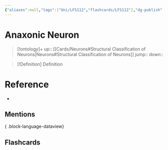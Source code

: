 ```yaml
---
{"aliases":null,"tags":["Uni/LFS112","flashcards/LFS112"],"dg-publish":true,"permalink":"/cards/anaxonic-neuron/","dgPassFrontmatter":true}
---
```


# Anaxonic Neuron

> [!ontology]+
> up:: [[Cards/Neurons#Structural Classification of Neurons\|Neurons#Structural Classification of Neurons]]
> jump:: 
> down:: 

> [!Definition] Definition
> 

<style> .container {font-family: sans-serif; text-align: center;} .button-wrapper button {z-index: 1;height: 40px; width: 100px; margin: 10px;padding: 5px;} .excalidraw .App-menu_top .buttonList { display: flex;} .excalidraw-wrapper { height: 800px; margin: 50px; position: relative;} :root[dir="ltr"] .excalidraw .layer-ui__wrapper .zen-mode-transition.App-menu_bottom--transition-left {transform: none;} </style><script src="https://cdn.jsdelivr.net/npm/react@17/umd/react.production.min.js"></script><script src="https://cdn.jsdelivr.net/npm/react-dom@17/umd/react-dom.production.min.js"></script><script type="text/javascript" src="https://cdn.jsdelivr.net/npm/@excalidraw/excalidraw@0/dist/excalidraw.production.min.js"></script><div id="Anaxonic_Neuron_Diagramexcalidraw.md1"></div><script>(function(){const InitialData={"type":"excalidraw","version":2,"source":"https://github.com/zsviczian/obsidian-excalidraw-plugin/releases/tag/1.9.20","elements":[{"id":"PoDxjvQzIFLnmjNNyfP8t","type":"image","x":-276.2161560058594,"y":-214.7793846130371,"width":597,"height":418,"angle":0,"strokeColor":"transparent","backgroundColor":"transparent","fillStyle":"hachure","strokeWidth":1,"strokeStyle":"solid","roughness":1,"opacity":100,"groupIds":[],"frameId":null,"roundness":null,"seed":1918813654,"version":36,"versionNonce":847894218,"isDeleted":false,"boundElements":null,"updated":1696640532507,"link":null,"locked":false,"status":"pending","fileId":"143446781c92cc3a57cc9017b2445a29982bfed4","scale":[1,1]},{"id":"GkfTNv3r","type":"rectangle","x":-35.050689697265625,"y":-298.9417381286621,"width":144.97988891601562,"height":37,"angle":0,"strokeColor":"#1e1e1e","backgroundColor":"transparent","fillStyle":"hachure","strokeWidth":1,"strokeStyle":"solid","roughness":1,"opacity":100,"roundness":{"type":1},"seed":50995,"version":66,"versionNonce":297145174,"updated":1696640548612,"isDeleted":false,"groupIds":[],"boundElements":[{"type":"text","id":"4PiIiSNR"},{"id":"kGi6gkYOWgGvW4tAZHqcX","type":"arrow"}],"link":null,"locked":false},{"text":"Dendrites","fontSize":20,"fontFamily":1,"textAlign":"center","verticalAlign":"middle","baseline":16,"id":"4PiIiSNR","type":"text","x":-9.230697631835938,"y":-292.9417381286621,"width":93.33990478515625,"height":25,"angle":0,"strokeColor":"#1e1e1e","backgroundColor":"transparent","fillStyle":"hachure","strokeWidth":1,"strokeStyle":"solid","roughness":1,"opacity":100,"roundness":{"type":1},"seed":34138,"version":67,"versionNonce":777993430,"updated":1696640545512,"isDeleted":false,"groupIds":[],"boundElements":[],"link":"[[Cards/Dendrites\|Dendrites]]","locked":false,"containerId":"GkfTNv3r","originalText":"Dendrites","rawText":"[[Cards/Dendrites\|Dendrites]]","lineHeight":1.25},{"id":"kGi6gkYOWgGvW4tAZHqcX","type":"arrow","x":15.374786376953125,"y":-261.33642196655273,"width":11.45941162109375,"height":57.6734619140625,"angle":0,"strokeColor":"#1e1e1e","backgroundColor":"transparent","fillStyle":"hachure","strokeWidth":1,"strokeStyle":"solid","roughness":1,"opacity":100,"groupIds":[],"frameId":null,"roundness":{"type":2},"seed":736567882,"version":17,"versionNonce":698041878,"isDeleted":false,"boundElements":null,"updated":1696640548612,"link":null,"locked":false,"points":[[0,0],[-11.45941162109375,57.6734619140625]],"lastCommittedPoint":null,"startBinding":{"elementId":"GkfTNv3r","focus":0.2398496965238542,"gap":1},"endBinding":null,"startArrowhead":null,"endArrowhead":"arrow"},{"id":"htEYSTgK","type":"rectangle","x":77.92996215820312,"y":-172.44350814819336,"width":102.71992492675781,"height":37,"angle":0,"strokeColor":"#1e1e1e","backgroundColor":"transparent","fillStyle":"hachure","strokeWidth":1,"strokeStyle":"solid","roughness":1,"opacity":100,"roundness":{"type":1},"seed":9471,"version":91,"versionNonce":1853033674,"updated":1696640564573,"isDeleted":false,"groupIds":[],"boundElements":[{"type":"text","id":"vXVrPtTR"},{"id":"Og-2daKypOu7hAC_CRKPd","type":"arrow"}],"link":null,"locked":false},{"text":"Cell Body","fontSize":20,"fontFamily":1,"textAlign":"center","verticalAlign":"middle","baseline":16,"id":"vXVrPtTR","type":"text","x":83.92996215820312,"y":-166.44350814819336,"width":90.71992492675781,"height":25,"angle":0,"strokeColor":"#1e1e1e","backgroundColor":"transparent","fillStyle":"hachure","strokeWidth":1,"strokeStyle":"solid","roughness":1,"opacity":100,"roundness":{"type":1},"seed":51937,"version":90,"versionNonce":1167886730,"updated":1696640557438,"isDeleted":false,"groupIds":[],"boundElements":[],"link":null,"locked":false,"containerId":"htEYSTgK","originalText":"Cell Body","rawText":"Cell Body","lineHeight":1.25},{"id":"Og-2daKypOu7hAC_CRKPd","type":"arrow","x":96.75009155273438,"y":-134.16637802124023,"width":39.32904052734375,"height":116.77188110351562,"angle":0,"strokeColor":"#1e1e1e","backgroundColor":"transparent","fillStyle":"hachure","strokeWidth":1,"strokeStyle":"solid","roughness":1,"opacity":100,"groupIds":[],"frameId":null,"roundness":{"type":2},"seed":1874868566,"version":54,"versionNonce":70737418,"isDeleted":false,"boundElements":null,"updated":1696640564573,"link":null,"locked":false,"points":[[0,0],[-39.32904052734375,116.77188110351562]],"lastCommittedPoint":null,"startBinding":{"elementId":"htEYSTgK","focus":0.4493573161934479,"gap":1.277130126953125},"endBinding":null,"startArrowhead":null,"endArrowhead":"arrow"}],"appState":{"theme":"dark","viewBackgroundColor":"#ffffff","currentItemStrokeColor":"#1e1e1e","currentItemBackgroundColor":"transparent","currentItemFillStyle":"hachure","currentItemStrokeWidth":1,"currentItemStrokeStyle":"solid","currentItemRoughness":1,"currentItemOpacity":100,"currentItemFontFamily":1,"currentItemFontSize":20,"currentItemTextAlign":"left","currentItemStartArrowhead":null,"currentItemEndArrowhead":"arrow","scrollX":858.906005859375,"scrollY":516.048828125,"zoom":{"value":1},"currentItemRoundness":"round","gridSize":null,"gridColor":{"Bold":"#C9C9C9FF","Regular":"#EDEDEDFF"},"currentStrokeOptions":null,"previousGridSize":null,"frameRendering":{"enabled":true,"clip":true,"name":true,"outline":true}},"files":{}};InitialData.scrollToContent=true;App=()=>{const e=React.useRef(null),t=React.useRef(null),[n,i]=React.useState({width:void 0,height:void 0});return React.useEffect(()=>{i({width:t.current.getBoundingClientRect().width,height:t.current.getBoundingClientRect().height});const e=()=>{i({width:t.current.getBoundingClientRect().width,height:t.current.getBoundingClientRect().height})};return window.addEventListener("resize",e),()=>window.removeEventListener("resize",e)},[t]),React.createElement(React.Fragment,null,React.createElement("div",{className:"excalidraw-wrapper",ref:t},React.createElement(ExcalidrawLib.Excalidraw,{ref:e,width:n.width,height:n.height,initialData:InitialData,viewModeEnabled:!0,zenModeEnabled:!0,gridModeEnabled:!1})))},excalidrawWrapper=document.getElementById("Anaxonic_Neuron_Diagramexcalidraw.md1");ReactDOM.render(React.createElement(App),excalidrawWrapper);})();</script>
# Reference
- 

## Mentions

{ .block-language-dataview}

## Flashcards
